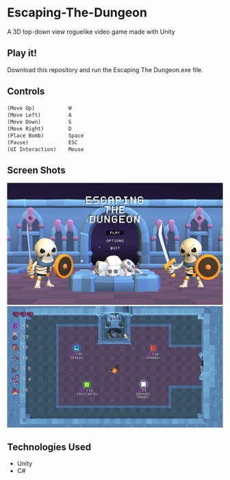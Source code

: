 # Escaping-The-Dungeon
A 3D top-down view roguelike video game made with Unity

## Play it!

Download this repository and run the Escaping The Dungeon.exe file.

## Controls

    (Move Up)           W
    (Move Left)         A
    (Move Down)         S
    (Move Right)        D
    (Place Bomb)        Space
    (Pause)             ESC
    (UI Interaction)    Mouse

## Screen Shots

![Demo](img/1.png)
![Demo](img/2.png)

## Technologies Used

- Unity
- C#

